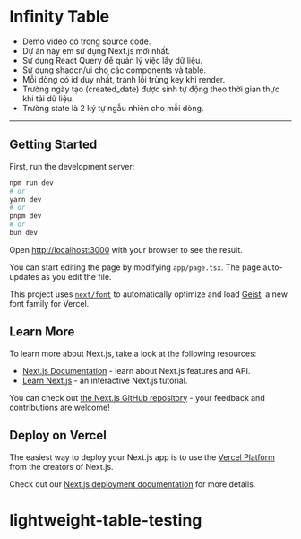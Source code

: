 # Infinity Table

-   Demo video có trong source code.
-   Dự án này em sử dụng Next.js mới nhất.
-   Sử dụng React Query để quản lý việc lấy dữ liệu.
-   Sử dụng shadcn/ui cho các components và table.
-   Mỗi dòng có id duy nhất, tránh lỗi trùng key khi render.
-   Trường ngày tạo (created_date) được sinh tự động theo thời gian thực khi tải dữ liệu.
-   Trường state là 2 ký tự ngẫu nhiên cho mỗi dòng.

---

## Getting Started

First, run the development server:

```bash
npm run dev
# or
yarn dev
# or
pnpm dev
# or
bun dev
```

Open [http://localhost:3000](http://localhost:3000) with your browser to see the result.

You can start editing the page by modifying `app/page.tsx`. The page auto-updates as you edit the file.

This project uses [`next/font`](https://nextjs.org/docs/app/building-your-application/optimizing/fonts) to automatically optimize and load [Geist](https://vercel.com/font), a new font family for Vercel.

## Learn More

To learn more about Next.js, take a look at the following resources:

-   [Next.js Documentation](https://nextjs.org/docs) - learn about Next.js features and API.
-   [Learn Next.js](https://nextjs.org/learn) - an interactive Next.js tutorial.

You can check out [the Next.js GitHub repository](https://github.com/vercel/next.js) - your feedback and contributions are welcome!

## Deploy on Vercel

The easiest way to deploy your Next.js app is to use the [Vercel Platform](https://vercel.com/new?utm_medium=default-template&filter=next.js&utm_source=create-next-app&utm_campaign=create-next-app-readme) from the creators of Next.js.

Check out our [Next.js deployment documentation](https://nextjs.org/docs/app/building-your-application/deploying) for more details.
# lightweight-table-testing
